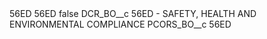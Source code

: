 <?xml version="1.0" encoding="UTF-8"?>
<CustomMetadata xmlns="http://soap.sforce.com/2006/04/metadata" xmlns:xsi="http://www.w3.org/2001/XMLSchema-instance" xmlns:xsd="http://www.w3.org/2001/XMLSchema">
    <description>56ED</description>
    <label>56ED</label>
    <protected>false</protected>
    <values>
        <field>DCR_BO__c</field>
        <value xsi:type="xsd:string">56ED - SAFETY, HEALTH AND ENVIRONMENTAL COMPLIANCE</value>
    </values>
    <values>
        <field>PCORS_BO__c</field>
        <value xsi:type="xsd:string">56ED</value>
    </values>
</CustomMetadata>
